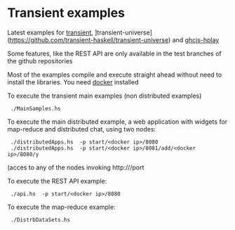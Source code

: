 Transient examples
==================

Latest examples for [transient](https://github.com/transient-haskell/transient), ]transient-universe](https://github.com/transient-haskell/transient-universe) and [ghcjs-hplay](https://github.com/transient-haskell/ghcjs-hplay)

Some features, like the REST API are only available in the test branches of the github repositories

Most of the examples compile and execute straight ahead without need to install the libraries. You need [docker](http://docker.com) installed

To execute the transient main examples (non distributed examples)

     ./MainSamples.hs

To execute the main distributed example, a web application with widgets for map-reduce and distributed chat, using two nodes:

     ./distributedApps.hs  -p start/<docker ip>/8080
     ./distributedApps.hs  -p start/<docker ip>/8081/add/<docker ip>/8080/y

(acces to any of the nodes invoking http://<docker ip>/port


To execute the REST API example:

     ./api.hs  -p start/<docker ip>/8080

To execute the map-reduce example:

     ./DistrbDataSets.hs
